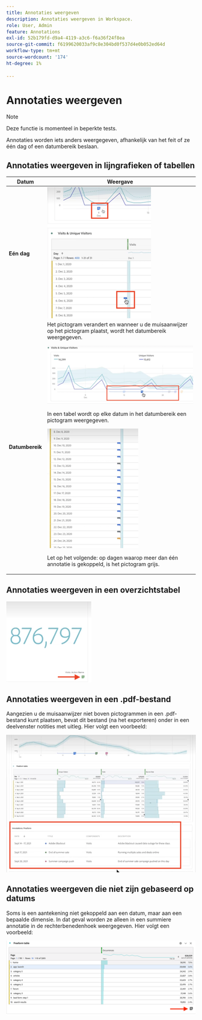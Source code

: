 ```yaml
---
title: Annotaties weergeven
description: Annotaties weergeven in Workspace.
role: User, Admin
feature: Annotations
exl-id: 52b179fd-d9a4-4119-a3c6-f6a36f24f8ea
source-git-commit: f6199620033af9c8e304bd0f537d4e0b052ed64d
workflow-type: tm+mt
source-wordcount: '174'
ht-degree: 1%

---
```


# Annotaties weergeven

>[!NOTE]
>
>Deze functie is momenteel in beperkte tests.

Annotaties worden iets anders weergegeven, afhankelijk van het feit of ze één dag of een datumbereik beslaan.

## Annotaties weergeven in lijngrafieken of tabellen

| Datum | Weergave |
| --- | --- |
| **Eén dag** | ![](assets/single-day.png) |
| **Datumbereik** | Het pictogram verandert en wanneer u de muisaanwijzer op het pictogram plaatst, wordt het datumbereik weergegeven.<p>![](assets/multi-day.png)<p>In een tabel wordt op elke datum in het datumbereik een pictogram weergegeven.<p>![](assets/multi-day-table.png)<p>Let op het volgende: op dagen waarop meer dan één annotatie is gekoppeld, is het pictogram grijs. |

## Annotaties weergeven in een overzichtstabel

![](assets/ann-summary.png)

## Annotaties weergeven in een .pdf-bestand

Aangezien u de muisaanwijzer niet boven pictogrammen in een .pdf-bestand kunt plaatsen, bevat dit bestand (na het exporteren) onder in een deelvenster notities met uitleg. Hier volgt een voorbeeld:

![](assets/ann-pdf.png)

## Annotaties weergeven die niet zijn gebaseerd op datums

Soms is een aantekening niet gekoppeld aan een datum, maar aan een bepaalde dimensie. In dat geval worden ze alleen in een summiere annotatie in de rechterbenedenhoek weergegeven. Hier volgt een voorbeeld:

![](assets/non-date.png)
